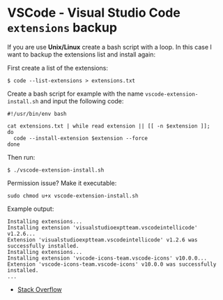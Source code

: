 # VSCode - Visual Studio Code `extensions` backup

If you are use **Unix/Linux** create a bash script with a loop. In this case I want to backup the extensions list and install again:

First create a list of the extensions:
```shell
$ code --list-extensions > extensions.txt
```
Create a bash script for example with the name `vscode-extension-install.sh` and input the following code:
```shell
#!/usr/bin/env bash

cat extensions.txt | while read extension || [[ -n $extension ]];
do
  code --install-extension $extension --force
done
```
Then run:
```shell
$ ./vscode-extension-install.sh
```

Permission issue? Make it executable:
```shell
sudo chmod u+x vscode-extension-install.sh
```

Example output:
```shell
Installing extensions...
Installing extension 'visualstudioexptteam.vscodeintellicode' v1.2.6...
Extension 'visualstudioexptteam.vscodeintellicode' v1.2.6 was successfully installed.
Installing extensions...
Installing extension 'vscode-icons-team.vscode-icons' v10.0.0...
Extension 'vscode-icons-team.vscode-icons' v10.0.0 was successfully installed.
...
```

- [Stack Overflow](https://stackoverflow.com/a/60805086/7878157)
